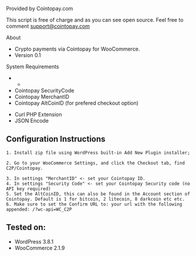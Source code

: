 Provided by Cointopay.com

This script is free of charge and as you can see open source.
Feel free to comment support@cointopay.com

About
- Crypto payments via Cointopay for WooCommerce.
- Version 0.1

System Requirements
- -
- Cointopay SecurityCode
- Cointopay MerchantID
- Cointopay AltCoinID (for prefered checkout option)
+ Curl PHP Extension
+ JSON Encode

Configuration Instructions
- 
    1. Install zip file using WordPress built-in Add New Plugin installer;

    2. Go to your WooCommerce Settings, and click the Checkout tab, find C2P/Cointopay.
  
    3. In settings "MerchantID" <- set your Cointopay ID.
    4. In settings "Security Code" <- set your Cointopay Security code (no API key required)
    5. Set the AltCoinID, this can also be found in the Account section of Cointopay. Default is 1 for bitcoin, 2 litecoin, 8 darkcoin etc etc.
    6. Make sure to set the Confirm URL to: your url with the following appended: /?wc-api=WC_C2P

Tested on:
- 
- WordPress 3.8.1
- WooCommerce 2.1.9

